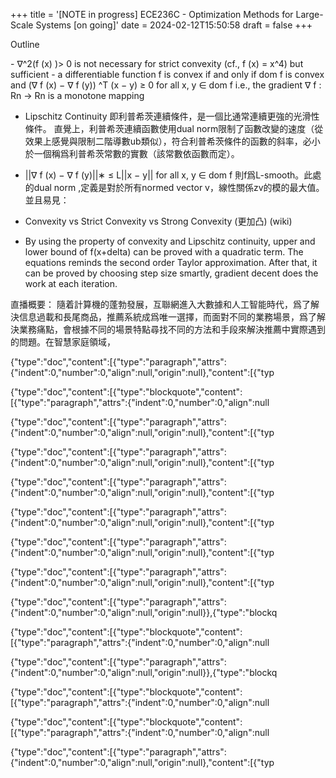 
+++
title = '[NOTE in progress] ECE236C - Optimization Methods for Large-Scale Systems [on going]'
date = 2024-02-12T15:50:58
draft = false
+++
<!--more-->Outline
- ∇^2(f (x) )> 0 is not necessary for strict convexity (cf., f (x) = x^4) but sufficient
- a differentiable function f is convex if and only if dom f is convex and (∇ f (x) − ∇ f (y)) ^T (x − y) ≥ 0 for all x, y ∈ dom f i.e., the gradient ∇ f : Rn → Rn is a monotone mapping
- Lipschitz Continuity 即利普希茨連續條件，是一個比通常連續更強的光滑性條件。 直覺上，利普希茨連續函數使用dual norm限制了函數改變的速度（從效果上感覺與限制二階導數ub類似），符合利普希茨條件的函數的斜率，必小於一個稱爲利普希茨常數的實數（該常數依函數而定）。
- ||∇ f (x) − ∇ f (y)||∗ ≤ L||x − y|| for all x, y ∈ dom f 則f爲L-smooth。此處的dual norm ,定義是對於所有normed vector v，線性關係zv的模的最大值。並且易見：
- Convexity vs Strict Convexity vs Strong Convexity (更加凸) (wiki)

- By using the property of convexity and Lipschitz continuity, upper and lower bound of f(x+delta) can be proved with a quadratic term. The equations reminds the second order Taylor approximation. After that, it can be proved by choosing step size smartly, gradient decent does the work at each iteration.


直播概要：
隨着計算機的蓬勃發展，互聯網進入大數據和人工智能時代，爲了解決信息過載和長尾商品，推薦系統成爲唯一選擇，而面對不同的業務場景，爲了解決業務痛點，會根據不同的場景特點尋找不同的方法和手段來解決推薦中實際遇到的問題。在智慧家庭領域，




{"type":"doc","content":[{"type":"paragraph","attrs":{"indent":0,"number":0,"align":null,"origin":null},"content":[{"typ




{"type":"doc","content":[{"type":"blockquote","content":[{"type":"paragraph","attrs":{"indent":0,"number":0,"align":null




{"type":"doc","content":[{"type":"paragraph","attrs":{"indent":0,"number":0,"align":null,"origin":null},"content":[{"typ




{"type":"doc","content":[{"type":"paragraph","attrs":{"indent":0,"number":0,"align":null,"origin":null},"content":[{"typ




{"type":"doc","content":[{"type":"paragraph","attrs":{"indent":0,"number":0,"align":null,"origin":null},"content":[{"typ




{"type":"doc","content":[{"type":"paragraph","attrs":{"indent":0,"number":0,"align":null,"origin":null},"content":[{"typ




{"type":"doc","content":[{"type":"paragraph","attrs":{"indent":0,"number":0,"align":null,"origin":null},"content":[{"typ




{"type":"doc","content":[{"type":"paragraph","attrs":{"indent":0,"number":0,"align":null,"origin":null},"content":[{"typ




{"type":"doc","content":[{"type":"paragraph","attrs":{"indent":0,"number":0,"align":null,"origin":null}},{"type":"blockq




{"type":"doc","content":[{"type":"blockquote","content":[{"type":"paragraph","attrs":{"indent":0,"number":0,"align":null




{"type":"doc","content":[{"type":"paragraph","attrs":{"indent":0,"number":0,"align":null,"origin":null}},{"type":"blockq




{"type":"doc","content":[{"type":"blockquote","content":[{"type":"paragraph","attrs":{"indent":0,"number":0,"align":null




{"type":"doc","content":[{"type":"blockquote","content":[{"type":"paragraph","attrs":{"indent":0,"number":0,"align":null




{"type":"doc","content":[{"type":"paragraph","attrs":{"indent":0,"number":0,"align":null,"origin":null},"content":[{"typ

